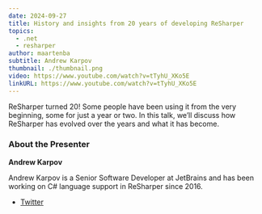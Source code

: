 ```yaml
---
date: 2024-09-27
title: History and insights from 20 years of developing ReSharper
topics:
  - .net
  - resharper
author: maartenba
subtitle: Andrew Karpov
thumbnail: ./thumbnail.png
video: https://www.youtube.com/watch?v=tTyhU_XKo5E
linkURL: https://www.youtube.com/watch?v=tTyhU_XKo5E
---
```


ReSharper turned 20! Some people have been using it from the very beginning, some for just a year or two. In this talk, we’ll discuss how ReSharper has evolved over the years and what it has become.

### About the Presenter

**Andrew Karpov**

Andrew Karpov is a Senior Software Developer at JetBrains and has been working on C# language support in ReSharper since 2016.

- [Twitter](https://x.com/akarpov89)
